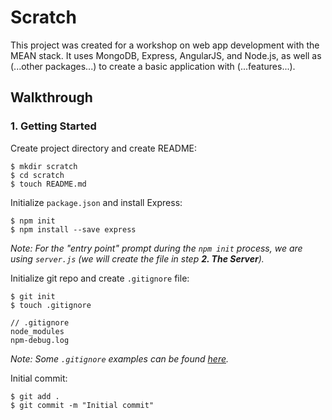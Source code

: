 # Scratch

This project was created for a workshop on web app development with the MEAN stack. It uses MongoDB, Express, AngularJS, and Node.js, as well as (...other packages...) to create a basic application with (...features...).

## Walkthrough

### 1. Getting Started

Create project directory and create README:
```
$ mkdir scratch
$ cd scratch
$ touch README.md
```

Initialize `package.json` and install Express:
```
$ npm init
$ npm install --save express
```
_Note: For the "entry point" prompt during the `npm init` process, we are using `server.js` (we will create the file in step **2. The Server**)._

Initialize git repo and create `.gitignore` file:
```
$ git init
$ touch .gitignore

// .gitignore
node_modules
npm-debug.log
```
_Note: Some `.gitignore` examples can be found [here](https://github.com/github/gitignore)._

Initial commit:
```
$ git add .
$ git commit -m "Initial commit"
```


<!-- When working on your project, feel free to start from Scratch! -->
